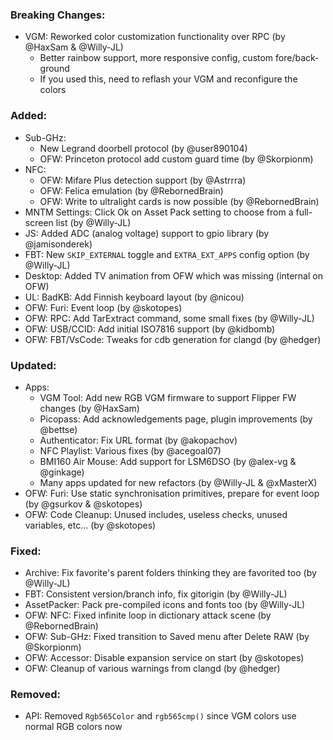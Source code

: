### Breaking Changes:
- VGM: Reworked color customization functionality over RPC (by @HaxSam & @Willy-JL)
  - Better rainbow support, more responsive config, custom fore/back-ground
  - If you used this, need to reflash your VGM and reconfigure the colors

### Added:
- Sub-GHz:
  - New Legrand doorbell protocol (by @user890104)
  - OFW: Princeton protocol add custom guard time (by @Skorpionm)
- NFC:
  - OFW: Mifare Plus detection support (by @Astrrra)
  - OFW: Felica emulation (by @RebornedBrain)
  - OFW: Write to ultralight cards is now possible (by @RebornedBrain)
- MNTM Settings: Click Ok on Asset Pack setting to choose from a full-screen list (by @Willy-JL)
- JS: Added ADC (analog voltage) support to gpio library (by @jamisonderek)
- FBT: New `SKIP_EXTERNAL` toggle and `EXTRA_EXT_APPS` config option (by @Willy-JL)
- Desktop: Added TV animation from OFW which was missing (internal on OFW)
- UL: BadKB: Add Finnish keyboard layout (by @nicou)
- OFW: Furi: Event loop (by @skotopes)
- OFW: RPC: Add TarExtract command, some small fixes (by @Willy-JL)
- OFW: USB/CCID: Add initial ISO7816 support (by @kidbomb)
- OFW: FBT/VsCode: Tweaks for cdb generation for clangd (by @hedger)

### Updated:
- Apps:
  - VGM Tool: Add new RGB VGM firmware to support Flipper FW changes (by @HaxSam)
  - Picopass: Add acknowledgements page, plugin improvements (by @bettse)
  - Authenticator: Fix URL format (by @akopachov)
  - NFC Playlist: Various fixes (by @acegoal07)
  - BMI160 Air Mouse: Add support for LSM6DSO (by @alex-vg & @ginkage)
  - Many apps updated for new refactors (by @Willy-JL & @xMasterX)
- OFW: Furi: Use static synchronisation primitives, prepare for event loop (by @gsurkov & @skotopes)
- OFW: Code Cleanup: Unused includes, useless checks, unused variables, etc... (by @skotopes)

### Fixed:
- Archive: Fix favorite's parent folders thinking they are favorited too (by @Willy-JL)
- FBT: Consistent version/branch info, fix gitorigin (by @Willy-JL)
- AssetPacker: Pack pre-compiled icons and fonts too (by @Willy-JL)
- OFW: NFC: Fixed infinite loop in dictionary attack scene (by @RebornedBrain)
- OFW: Sub-GHz: Fixed transition to Saved menu after Delete RAW (by @Skorpionm)
- OFW: Accessor: Disable expansion service on start (by @skotopes)
- OFW: Cleanup of various warnings from clangd (by @hedger)

### Removed:
- API: Removed `Rgb565Color` and `rgb565cmp()` since VGM colors use normal RGB colors now

